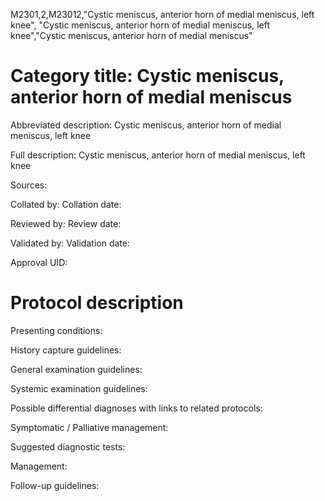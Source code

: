M2301,2,M23012,"Cystic meniscus, anterior horn of medial meniscus, left knee", "Cystic meniscus, anterior horn of medial meniscus, left knee","Cystic meniscus, anterior horn of medial meniscus"
# Category title: Cystic meniscus, anterior horn of medial meniscus

Abbreviated description: Cystic meniscus, anterior horn of medial meniscus, left knee

Full description: Cystic meniscus, anterior horn of medial meniscus, left knee

Sources:

Collated by:
Collation date:

Reviewed by:
Review date:

Validated by:
Validation date:

Approval UID:

# Protocol description

Presenting conditions:

History capture guidelines:

General examination guidelines:

Systemic examination guidelines:

Possible differential diagnoses with links to related protocols:

Symptomatic / Palliative management:

Suggested diagnostic tests:

Management:

Follow-up guidelines:
